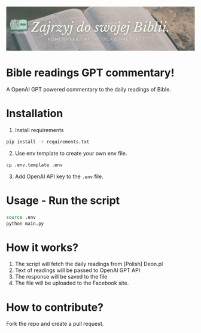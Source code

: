 ![title](doc/title.png)

# Bible readings GPT commentary!

A OpenAI GPT powered commentary to the daily readings of Bible.


# Installation

1. Install requirements

```bash
pip install -r requirements.txt
```

2. Use env template to create your own env file.

```bash
cp .env.template .env
```

3. Add OpenAI API key to the `.env` file.

# Usage - Run the script

```bash
source .env
python main.py
```

# How it works?

1. The script will fetch the daily readings from [Polish] Deon.pl
2. Text of readings will be passed to OpenAI GPT API
3. The response will be saved to the file
4. The file will be uploaded to the Facebook site.

# How to contribute?

Fork the repo and create a pull request.
